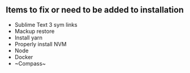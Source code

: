 ## Items to fix or need to be added to installation
- Sublime Text 3 sym links
- Mackup restore
- Install yarn
- Properly install NVM
- Node
- Docker
- ~Compass~
